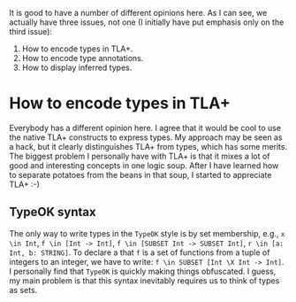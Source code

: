 It is good to have a number of different opinions here. As I can see, we actually have three issues, not one (I initially have put emphasis only on the third issue):

1. How to encode types in TLA+.
1. How to encode type annotations.
1. How to display inferred types.

# How to encode types in TLA+

Everybody has a different opinion here. I agree that it would be cool to use the native TLA+ constructs to express types. My approach may be seen as a hack, but it clearly distinguishes TLA+ from types, which has some merits. The biggest problem I personally have with TLA+ is that it mixes a lot of good and interesting concepts in one logic soup. After I have learned how to separate potatoes from the beans in that soup, I started to appreciate TLA+ :-)

## TypeOK syntax

The only way to write types in the `TypeOK` style is by set membership, e.g.,
`x \in Int`, `f \in [Int -> Int]`, `f \in [SUBSET Int -> SUBSET Int]`, `r \in
[a: Int, b: STRING]`. To declare a that `f` is a set of functions from a tuple
of integers to an integer, we have to write: `f \in SUBSET [Int \X Int ->
Int]`. I personally find that `TypeOK` is quickly making things obfuscated. I
guess, my main problem is that this syntax inevitably requires us to think of
types as sets.
